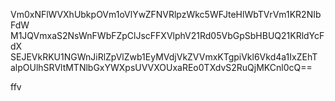 Vm0xNFlWVXhUbkpOVm1oVlYwZFNVRlpzWkc5WFJteHlWbTVrVm1KR2NIbFdW
M1JQVmxaS2NsWnFWbFZpClJscFFXVlphV21Rd05VbGpSbHBUQ21KRldYcFdX
SEJEVkRKU1NGWnJiRlZpVlZwb1EyMVdjVkZVVmxKTgpiVkl6Vkd4a1IxZEhT
alpOUlhSRVltMTNlbGxYWXpsUVVXOUxaREo0TXdvS2RuQjMKCnl0cQ==

ffv